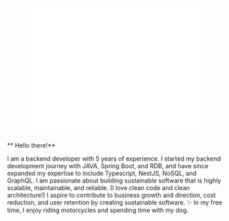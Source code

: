 <div align="center">
  <img src="https://github.com/iambeaukim/iambeaukim/blob/main/github_logo_beau-ezgif.com-resize.gif"/>
</div>

<!-- snake contribution !! -->
<!-- ![snake gif](https://github.com/iambeaukim/iambeaukim/blob/output/github-contribution-grid-snake.svg) -->


** Hello there!**

I am a backend developer with 5 years of experience.  I started my backend development journey with JAVA, Spring Boot, and RDB, and have since expanded my expertise to include Typescript, NestJS, NoSQL, and GraphQL. I am passionate about building sustainable software that is highly scalable, maintainable, and reliable. (I love clean code and clean architecture!) I aspire to contribute to business growth and direction, cost reduction, and user retention by creating sustainable software. ✨ In my free time, I enjoy riding motorcycles and spending time with my dog.







